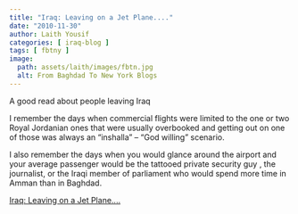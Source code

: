 ```yaml
---
title: "Iraq: Leaving on a Jet Plane...."
date: "2010-11-30"
author: Laith Yousif
categories: [ iraq-blog ]
tags: [ fbtny ]
image:
  path: assets/laith/images/fbtn.jpg
  alt: From Baghdad To New York Blogs
---
```


A good read about people leaving Iraq

I remember the days when commercial flights were limited to the one or two Royal Jordanian ones that were usually overbooked and getting out on one of those was always an “inshalla” – “God willing” scenario.

I also remember the days when you would glance around the airport and your average passenger would be the tattooed private security guy , the journalist, or the Iraqi member of parliament who would spend more time in Amman than in Baghdad.

  
[Iraq: Leaving on a Jet Plane....](https://www.cnn.com/blogarchive/insidethemiddleeast.blogs.cnn.com/2010/11/30/iraq-leaving-on-a-jet-plane/)
